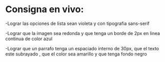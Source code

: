 # Consigna en vivo: 
-Lograr las opciones de lista sean violeta y con tipografia sans-serif

-Lograr que la imagen sea redonda y que tenga un borde de 2px en linea continua de color azul 

-Lograr que un parrafo tenga un espaciado interno de 30px, que el texto este subrayado , que el color sea amarillo y que tenga fondo negro 